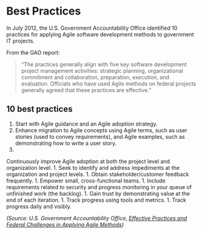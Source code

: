 # Best Practices

In July 2012, the U.S. Government Accountability Office identified 10 practices for applying Agile software development methods to government IT projects.

From the GAO report:

> “The practices generally align with five key software development project management activities: strategic planning, organizational commitment and collaboration, preparation, execution, and evaluation. Officials who have used Agile methods on federal projects generally agreed that these practices are effective.”

## 10 best practices

1. Start with Agile guidance and an Agile adoption strategy.
1. Enhance migration to Agile concepts using Agile terms, such as user stories (used to convey requirements), and Agile examples, such as demonstrating how to write a user story.
1. 
Continuously improve Agile adoption at both the project level and organization level.
1. 
Seek to identify and address impediments at the organization and project levels.
1. 
Obtain stakeholder/customer feedback frequently.
1. 
Empower small, cross-functional teams.
1. 
Include requirements related to security and progress monitoring in your queue of unfinished work (the backlog).
1. 
Gain trust by demonstrating value at the end of each iteration.
1. 
Track progress using tools and metrics.
1. 
Track progress daily and visibly.

*(Source: U.S. Government Accountability Office, [Effective Practices and Federal Challenges in Applying Agile Methods](http://www.gao.gov/products/GAO-12-681))*